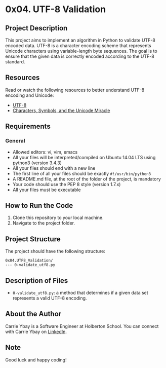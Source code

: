 # 0x04. UTF-8 Validation

## Project Description
This project aims to implement an algorithm in Python to validate UTF-8 encoded data. UTF-8 is a character encoding scheme that represents Unicode characters using variable-length byte sequences. The goal is to ensure that the given data is correctly encoded according to the UTF-8 standard.

## Resources
Read or watch the following resources to better understand UTF-8 encoding and Unicode:
- [UTF-8](https://en.wikipedia.org/wiki/UTF-8)
- [Characters, Symbols, and the Unicode Miracle](https://www.youtube.com/watch?v=MijmeoH9LT4)

## Requirements
### General
- Allowed editors: vi, vim, emacs
- All your files will be interpreted/compiled on Ubuntu 14.04 LTS using python3 (version 3.4.3)
- All your files should end with a new line
- The first line of all your files should be exactly `#!/usr/bin/python3`
- A README.md file, at the root of the folder of the project, is mandatory
- Your code should use the PEP 8 style (version 1.7.x)
- All your files must be executable

## How to Run the Code
1. Clone this repository to your local machine.
2. Navigate to the project folder.

## Project Structure
The project should have the following structure:

```
0x04.UTF8_Validation/
--- 0-validate_utf8.py
```

## Description of Files
- `0-validate_utf8.py`: a method that determines if a given data set represents a valid UTF-8 encoding.

## About the Author
Carrie Ybay is a Software Engineer at Holberton School. You can connect with Carrie Ybay on [LinkedIn](https://www.linkedin.com/in/Carrie-Ybay/).

## Note
Good luck and happy coding!

